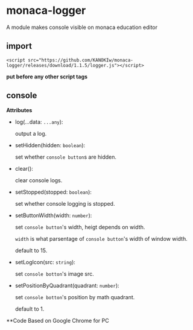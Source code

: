 # monaca-logger
A module makes console visible on monaca education editor

## import
`<script src="https://github.com/KANOKIw/monaca-logger/releases/download/1.1.5/logger.js"></script>`

__put before any other script tags__

## console
**Attributes**
 * log(...data: `...any`):
   
    output a log.
 * setHidden(hidden: `boolean`):
   
    set whether `console button`s are hidden.
 * clear():
   
    clear console logs.
 * setStopped(stopped: `boolean`):
   
    set whether console logging is stopped.
 * setButtonWidth(width: `number`):
   
    set `console button`'s width, heigt depends on width.

    `width` is what parsentage of `console button`'s width of window width.

    default to 15.
 * setLogIcon(src: `string`):
   
    set `console botton`'s image src.
 * setPositionByQuadrant(quadrant: `number`):
   
    set `console botton`'s position by math quadrant.
   
    default to 1.

**Code Based on Google Chrome for PC
